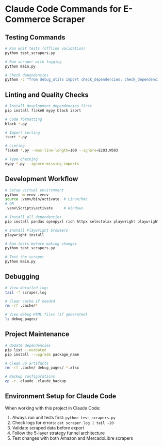# Claude Code Commands for E-Commerce Scraper

## Testing Commands
```bash
# Run unit tests (offline validation)
python test_scrapers.py

# Run scraper with logging
python main.py

# Check dependencies
python -c "from debug_utils import check_dependencies; check_dependencies()"
```

## Linting and Quality Checks
```bash
# Install development dependencies first
pip install flake8 mypy black isort

# Code formatting
black *.py

# Import sorting
isort *.py

# Linting
flake8 *.py --max-line-length=100 --ignore=E203,W503

# Type checking
mypy *.py --ignore-missing-imports
```

## Development Workflow
```bash
# Setup virtual environment
python -m venv .venv
source .venv/bin/activate  # Linux/Mac
# OR
.venv\Scripts\activate     # Windows

# Install all dependencies
pip install pandas openpyxl rich httpx selectolax playwright playwright-stealth

# Install Playwright browsers
playwright install

# Run tests before making changes
python test_scrapers.py

# Test the scraper
python main.py
```

## Debugging
```bash
# View detailed logs
tail -f scraper.log

# Clear cache if needed
rm -rf .cache/*

# View debug HTML files (if generated)
ls debug_pages/
```

## Project Maintenance
```bash
# Update dependencies
pip list --outdated
pip install --upgrade package_name

# Clean up artifacts
rm -rf .cache/ debug_pages/ *.xlsx

# Backup configurations
cp -r .claude .claude_backup
```

## Environment Setup for Claude Code
When working with this project in Claude Code:
1. Always run unit tests first: `python test_scrapers.py`
2. Check logs for errors: `cat scraper.log | tail -20`
3. Validate scraped data before export
4. Follow the 5-layer strategy funnel architecture
5. Test changes with both Amazon and MercadoLibre scrapers